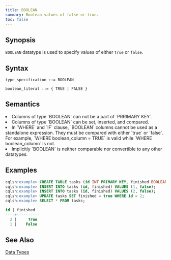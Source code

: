 ```yaml
---
title: BOOLEAN
summary: Boolean values of false or true.
toc: false
---
```

<style>
table {
  float: left;
}
#psyn {
  text-indent: 50px;
}
#ptodo {
  color: red
}
</style>

## Synopsis
`BOOLEAN` datatype is used to specify values of either `true` or `false`.

## Syntax
```
type_specification ::= BOOLEAN

boolean_literal ::= { TRUE | FALSE }
```

## Semantics

<li>Columns of type `BOOLEAN` can not be a part of `PRRIMARY KEY`.</li>
<li>Columns of type `BOOLEAN` can be set, inserted, and compared.</li>
<li>In `WHERE` and `IF` clause, `BOOLEAN` columns cannot be used as a standalone expression. They must be compared with either `true` or `false`. For example, `WHERE boolean_column = TRUE` is valid while `WHERE boolean_column` is not. </li>
<li>Implicitly `BOOLEAN` is neither comparable nor convertible to any other datatypes.</li>

## Examples

``` sql
cqlsh:example> CREATE TABLE tasks (id INT PRIMARY KEY, finished BOOLEAN);
cqlsh:example> INSERT INTO tasks (id, finished) VALUES (1, false);
cqlsh:example> INSERT INTO tasks (id, finished) VALUES (2, false);
cqlsh:example> UPDATE tasks SET finished = true WHERE id = 2;
cqlsh:example> SELECT * FROM tasks;

id | finished
----+----------
  2 |     True
  1 |    False
```

## See Also

[Data Types](..#datatypes)
